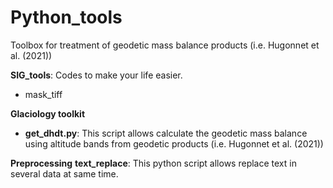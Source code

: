 # Python_tools

Toolbox for treatment of geodetic mass balance products (i.e. Hugonnet et al. (2021))

**SIG_tools**: Codes to make your life easier.
- mask_tiff

**Glaciology toolkit**
- **get_dhdt.py**: This script allows calculate the geodetic mass balance using altitude bands from geodetic products (i.e. Hugonnet et al. (2021))

**Preprocessing**
**text_replace**: This python script allows replace text in several data at same time. 
